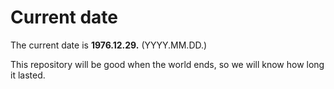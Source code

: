# Current date

The current date is **1976.12.29.** (YYYY.MM.DD.)

This repository will be good when the world ends, so we will know how long it lasted.